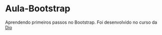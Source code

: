 # Aula-Bootstrap
Aprendendo primeiros passos no Bootstrap. Foi desenvolvido no curso da [Dio](https://web.dio.me/home)
